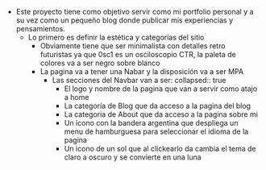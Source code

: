 - Este proyecto tiene como objetivo servir como mi portfolio personal y a su vez como un pequeño blog donde publicar mis experiencias y pensamientos.
	- Lo primero es definir la estética y categorías del sitio
		- Obviamente tiene que ser minimalista con detalles retro futuristas ya que 0sc1 es un osciloscopio CTR, la paleta de colores va a ser negro sobre blanco
		- La pagina va a tener una Nabar y la disposición va a ser MPA
			- Las secciones del Navbar van a ser:
			  collapsed:: true
				- El logo y nombre de la pagina que van a servir como atajo a home
				- La categoría de Blog que da acceso a la pagina del blog
				- La categoria de About que da acceso a la pagina sobre mi
				- Un icono con la bandera argentina que despliega un menu de hamburguesa para seleccionar el idioma de la pagina
				- Un icono de un sol que al clickearlo da cambia el tema de claro a oscuro y se convierte en una luna
